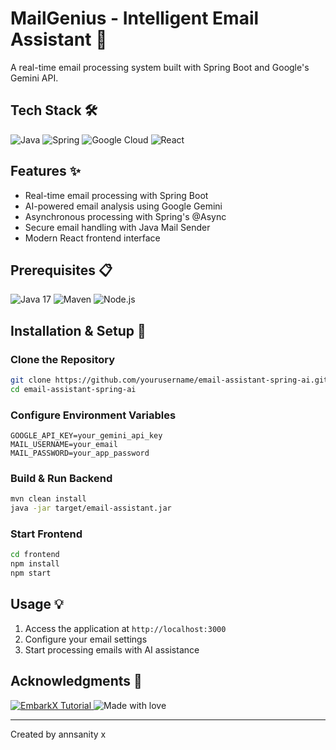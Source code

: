 # MailGenius - Intelligent Email Assistant 🚀

A real-time email processing system built with Spring Boot and Google's Gemini API.

## Tech Stack 🛠️
<div display="flex">
  <img src="https://img.shields.io/badge/java-%23ED8B00.svg?style=for-the-badge&logo=java&logoColor=white" alt="Java"/>
  <img src="https://img.shields.io/badge/spring-%236DB33F.svg?style=for-the-badge&logo=spring&logoColor=white" alt="Spring"/>
  <img src="https://img.shields.io/badge/Google%20Cloud-%234285F4.svg?style=for-the-badge&logo=google-cloud&logoColor=white" alt="Google Cloud"/>
  <img src="https://img.shields.io/badge/react-%2320232a.svg?style=for-the-badge&logo=react&logoColor=%2361DAFB" alt="React"/>
</div>

## Features ✨
- Real-time email processing with Spring Boot
- AI-powered email analysis using Google Gemini
- Asynchronous processing with Spring's @Async
- Secure email handling with Java Mail Sender
- Modern React frontend interface

## Prerequisites 📋
<div display="flex">
  <img src="https://img.shields.io/badge/java%2017-%23ED8B00.svg?style=for-the-badge&logo=java&logoColor=white" alt="Java 17"/>
  <img src="https://img.shields.io/badge/maven-C71A36?style=for-the-badge&logo=apache%20maven&logoColor=white" alt="Maven"/>
  <img src="https://img.shields.io/badge/node.js-6DA55F?style=for-the-badge&logo=node.js&logoColor=white" alt="Node.js"/>
</div>

## Installation & Setup 🚀

### Clone the Repository
```bash
git clone https://github.com/yourusername/email-assistant-spring-ai.git
cd email-assistant-spring-ai
```

### Configure Environment Variables
```properties
GOOGLE_API_KEY=your_gemini_api_key
MAIL_USERNAME=your_email
MAIL_PASSWORD=your_app_password
```

### Build & Run Backend
```bash
mvn clean install
java -jar target/email-assistant.jar
```

### Start Frontend
```bash
cd frontend
npm install
npm start
```

## Usage 💡
1. Access the application at `http://localhost:3000`
2. Configure your email settings
3. Start processing emails with AI assistance


## Acknowledgments 🙏
<div display="flex">
  <a href="https://www.youtube.com/@EmbarkX">
    <img src="https://img.shields.io/badge/Tutorial-EmbarkX%20Programming-red?style=for-the-badge" alt="EmbarkX Tutorial"/>
  </a>
  <img src="https://img.shields.io/badge/Made%20with-❤️-red?style=for-the-badge" alt="Made with love"/>
</div>

---
Created by annsanity x
